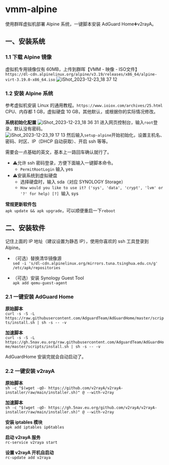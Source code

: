 # vmm-alpine

使用群晖虚拟机部署 Alpine 系统，一键脚本安装 AdGuard Home➕v2rayA。

## 一、安装系统

### 1.1 下载 Alpine 镜像
虚拟机专用镜像仅有 60MB，上传到群晖【VMM - 映像 - ISO文件】  
`https://dl-cdn.alpinelinux.org/alpine/v3.19/releases/x86_64/alpine-virt-3.19.0-x86_64.iso`
![iShot_2023-12-23_18 37 12](https://github.com/juneix/vmm-alpine/assets/81808039/2a1e8d6f-08a9-4c01-a437-ca40d45d2c3a)

### 1.2 安装 Alpine 系统
参考虚拟机安装 Linux 的通用教程。`https://www.ioiox.com/archives/25.html`  
CPU、内存都 1 GB，虚拟硬盘 10 GB，其他默认，或根据你的实际情况修改。

**系统初始化配置**
![iShot_2023-12-23_18 36 31](https://github.com/juneix/vmm-alpine/assets/81808039/8d55dc5a-2f01-4b2a-89d5-c453ce82b8e7)
进入网页控制台，输入`root`登录，默认没有密码。  
![iShot_2023-12-23_19 17 13](https://github.com/juneix/vmm-alpine/assets/81808039/4dbbebac-5106-4e2d-9ac0-378e6745de32)
然后输入`setup-alpine`开始初始化，设置主机名、密码、时区、IP（DHCP 自动获取）、开启 ssh 等等。  

需要会一点基础的英文，基本上一路回车确认就行了。  

- ⚠️允许 ssh 密码登录，方便下面输入一键脚本命令。  
  - `PermitRootLogin` 输入 yes  
- ⚠️安装系统到虚拟硬盘  
  - 选择硬盘时，输入 sda（对应 SYNOLOGY Storage）  
  - `How would you like to use it? ('sys', 'data', 'crypt', 'lvm' or '?' for help) [?] `输入 sys  

**常规更新软件包**  
`apk update && apk upgrade`，可以顺便重启一下`reboot`

## 二、安装软件
记住上面的 IP 地址（建议设置为静态 IP），使用你喜欢的 ssh 工具登录到 Alpine。

- （可选）替换清华镜像源  
`sed -i 's/dl-cdn.alpinelinux.org/mirrors.tuna.tsinghua.edu.cn/g' /etc/apk/repositories`

- （可选）安装 Synology Guest Tool  
`apk add qemu-guest-agent`

### 2.1 一键安装 AdGuard Home
**原始脚本**  
`curl -s -S -L https://raw.githubusercontent.com/AdguardTeam/AdGuardHome/master/scripts/install.sh | sh -s -- -v`  

**加速脚本**  
`curl -s -S -L https://gh.5nav.eu.org/raw.githubusercontent.com/AdguardTeam/AdGuardHome/master/scripts/install.sh | sh -s -- -v`  

AdGuardHome 安装完就会自动启动了。

### 2.2 一键安装 v2rayA
**原始脚本**  
`sh -c "$(wget -qO- https://github.com/v2rayA/v2rayA-installer/raw/main/installer.sh)" @ --with-v2ray`  

**加速脚本**  
`sh -c "$(wget -qO- https://gh.5nav.eu.org/github.com/v2rayA/v2rayA-installer/raw/main/installer.sh)" @ --with-v2ray`  

**安装 iptables 模块**  
`apk add iptables ip6tables`

**启动 v2rayA 服务**  
`rc-service v2raya start`  

**设置 v2rayA 开机自启动**  
`rc-update add v2raya`
